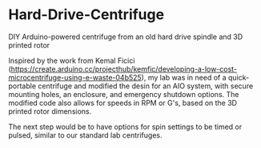 # Hard-Drive-Centrifuge
DIY Arduino-powered centrifuge from an old hard drive spindle and 3D printed rotor

Inspired by the work from Kemal Ficici (https://create.arduino.cc/projecthub/kemfic/developing-a-low-cost-microcentrifuge-using-e-waste-04b525), my lab was in need of a quick-portable centrifuge and modified the desin for an AIO system, with secure mounting holes, an enclosure, and emergency shutdown options.  The modified code also allows for speeds in RPM or G's, based on the 3D printed rotor dimensions.

The next step would be to have options for spin settings to be timed or pulsed, similar to our standard lab centrifuges.
